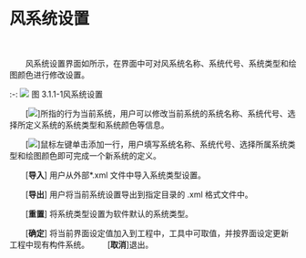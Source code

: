 

# 风系统设置
<br/>

&emsp;&emsp;风系统设置界面如所示，在界面中可对风系统名称、系统代号、系统类型和绘图颜色进行修改设置。
<br/>

:-: ![](images/26.png)
图 3.1.1-1风系统设置
<br/>

&emsp;&emsp;[![](images/screenshot_1620624803617.png)]所指的行为当前系统，用户可以修改当前系统的系统名称、系统代号、选择所定义系统的系统类型和系统颜色等信息。

&emsp;&emsp;[![](images/screenshot_1620624827619.png)]鼠标左键单击![![](file:///C:\Users\pkpm\AppData\Local\Temp\ksohtml8580\wps75.jpg)](images/screenshot_1620624852663.png)添加一行，用户填写系统名称、系统代号、选择所属系统类型和绘图颜色即可完成一个新系统的定义。

&emsp;&emsp;[**导入**\] 用户从外部\*.xml 文件中导入系统类型设置。

&emsp;&emsp;[**导出**\] 用户将当前系统设置导出到指定目录的 .xml 格式文件中。

&emsp;&emsp;[**重置**\] 将系统类型设置为软件默认的系统类型。

&emsp;&emsp;[**确定**\] 将当前界面设定值加入到工程中，工具中可取值，并按界面设定更新工程中现有构件系统。
&emsp;&emsp;[**取消**\]退出。
